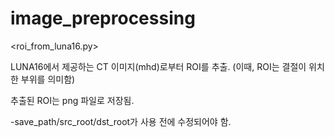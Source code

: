 # image_preprocessing


 <roi_from_luna16.py>
 
 LUNA16에서 제공하는 CT 이미지(mhd)로부터 ROI를 추출. (이때, ROI는 결절이 위치한 부위를 의미함)
 
 추출된 ROI는 png 파일로 저장됨.
 
 -save_path/src_root/dst_root가 사용 전에 수정되어야 함.
 
